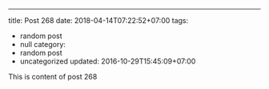 ---
title: Post 268
date: 2018-04-14T07:22:52+07:00
tags:
  - random post
  - null
category:
  - random post
  - uncategorized
updated: 2016-10-29T15:45:09+07:00

This is content of post 268